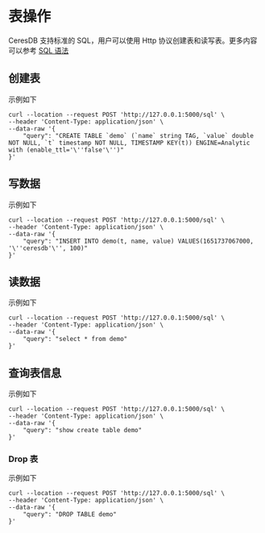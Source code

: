 # 表操作

CeresDB 支持标准的 SQL，用户可以使用 Http 协议创建表和读写表。更多内容可以参考 [SQL 语法](../sql/README.md)

## 创建表

示例如下

```shell
curl --location --request POST 'http://127.0.0.1:5000/sql' \
--header 'Content-Type: application/json' \
--data-raw '{
    "query": "CREATE TABLE `demo` (`name` string TAG, `value` double NOT NULL, `t` timestamp NOT NULL, TIMESTAMP KEY(t)) ENGINE=Analytic with (enable_ttl='\''false'\'')"
}'
```

## 写数据

示例如下

```shell
curl --location --request POST 'http://127.0.0.1:5000/sql' \
--header 'Content-Type: application/json' \
--data-raw '{
    "query": "INSERT INTO demo(t, name, value) VALUES(1651737067000, '\''ceresdb'\'', 100)"
}'
```

## 读数据

示例如下

```shell
curl --location --request POST 'http://127.0.0.1:5000/sql' \
--header 'Content-Type: application/json' \
--data-raw '{
    "query": "select * from demo"
}'
```

## 查询表信息

示例如下

```shell
curl --location --request POST 'http://127.0.0.1:5000/sql' \
--header 'Content-Type: application/json' \
--data-raw '{
    "query": "show create table demo"
}'
```

### Drop 表

示例如下

```shell
curl --location --request POST 'http://127.0.0.1:5000/sql' \
--header 'Content-Type: application/json' \
--data-raw '{
    "query": "DROP TABLE demo"
}'
```
